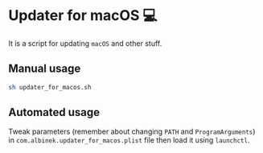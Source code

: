 # Updater for macOS 💻

It is a script for updating `macOS` and other stuff.


## Manual usage

```bash
sh updater_for_macos.sh
```


## Automated usage

Tweak parameters (remember about changing `PATH` and `ProgramArguments`) in `com.albinek.updater_for_macos.plist` file then load it using `launchctl`.
